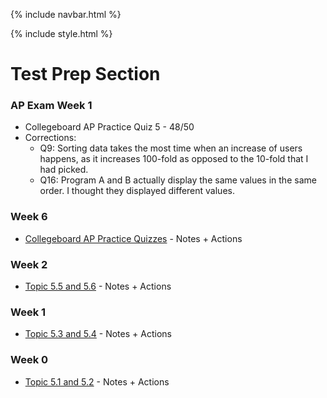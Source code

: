 {% include navbar.html %}

{% include style.html %}


# Test Prep Section

### AP Exam Week 1
- Collegeboard AP Practice Quiz 5 - 48/50
- Corrections:
  - Q9: Sorting data takes the most time when an increase of users happens, as it increases 100-fold as opposed to the 10-fold that I had picked.
  - Q16: Program A and B actually display the same values in the same order. I thought they displayed different values. 

### Week 6
- [Collegeboard AP Practice Quizzes](https://dtsivkovski.github.io/dtsivkovski-cspt3/notes/quiz-corrections) - Notes + Actions

### Week 2
- [Topic 5.5 and 5.6](https://dtsivkovski.github.io/dtsivkovski-cspt3/notes/5.5-5.6) - Notes + Actions
### Week 1
- [Topic 5.3 and 5.4](https://dtsivkovski.github.io/dtsivkovski-cspt3/notes/5.3-5.4) - Notes + Actions
### Week 0
- [Topic 5.1 and 5.2](https://dtsivkovski.github.io/dtsivkovski-cspt3/notes/5.1-5.2) - Notes + Actions
